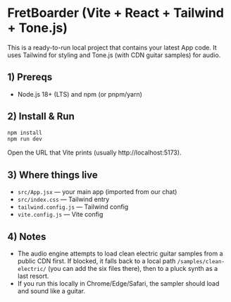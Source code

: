 # FretBoarder (Vite + React + Tailwind + Tone.js)

This is a ready-to-run local project that contains your latest App code.
It uses Tailwind for styling and Tone.js (with CDN guitar samples) for audio.

## 1) Prereqs
- Node.js 18+ (LTS) and npm (or pnpm/yarn)

## 2) Install & Run
```bash
npm install
npm run dev
```
Open the URL that Vite prints (usually http://localhost:5173).

## 3) Where things live
- `src/App.jsx` — your main app (imported from our chat)
- `src/index.css` — Tailwind entry
- `tailwind.config.js` — Tailwind config
- `vite.config.js` — Vite config

## 4) Notes
- The audio engine attempts to load clean electric guitar samples
  from a public CDN first. If blocked, it falls back to a local path
  `/samples/clean-electric/` (you can add the six files there), then
  to a pluck synth as a last resort.
- If you run this locally in Chrome/Edge/Safari, the sampler should load
  and sound like a guitar.
